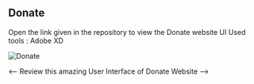 ## Donate

Open the link given in the repository to view the Donate website UI
Used tools : Adobe XD

![Donate](https://user-images.githubusercontent.com/42299578/95005183-5595f100-0612-11eb-8e09-51bc4a5a82df.PNG)


<-- Review this amazing User Interface of Donate Website -->
